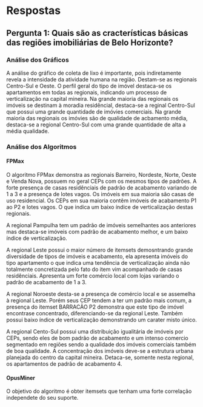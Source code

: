 # Respostas

## Pergunta 1: Quais são as cracterísticas básicas das regiões imobiliárias de Belo Horizonte?

### Análise dos Gráficos

A análise do gráfico de coleta de lixo é importante, pois indiretamente revela a intensidade da atividade humana na região. Destam-se as regionais Centro-Sul e Oeste.
O perfil geral do tipo de imóvel destaca-se os apartamentos em todas as regionais, indicando um processo de verticalização na capital mineira.
Na grande maioria das regionais os imóveis se destinam à moradia residêncial, destaca-se a reginal Centro-Sul que possui uma grande quantidade de imóvies comerciais.
Na grande maioria das regionais os imóvies são de qualidade de acbamento média, destaca-se a regional Centro-Sul com uma grande quantidade de alta a média qualidade.

### Análise dos Algoritmos
#### FPMax
O algoritmo FPMax demonstra as regionais Barreiro, Nordeste, Norte, Oeste e Venda Nova, possuem no geral CEPs com os mesmos tipos de padrões. A forte presença de casas residênciais de padrão de acabamento variando de 1 a 3 e a presença de lotes vagos. Os imóveis em sua maioria são casas de uso residencial. Os CEPs em sua maioria contêm imóveis de acabamento P1 ao P2 e lotes vagos. O que indica um baixo índice de verticalização destas regionais. 

A regional Pampulha tem um padrão de imóveis semelhantes aos anteriores mas destaca-se imóveis com padrão de acabamento melhor, e um baixo índice de verticalização.

A regional Leste possui o maior número de itemsets demosntrando grande diversidade de tipos de imóveis e acabamento, ela apresenta imóveis do tipo apartamento o que indica uma tendência de verticalização ainda não totalmente concretizada pelo fato do item vim acompanhado de casas residênciais. Apresenta um forte comércio local com lojas variando o padrão de acabamento de 1 a 3.

A regional Noroeste desta-se a presença de comércio local e se assemelha à regional Leste. Porém seus CEP tendem a ter um padrão mais comum, a presença do itemset BARRACÃO P2 demonstra que este tipo de imóvel encontrase concentrado, diferenciando-se da regional Leste. Também possui baixo índice de verticalização demonstrando um carater misto único.

A regional Cento-Sul possui uma distribuição igualitária de imóveis por CEPs, sendo eles de bom padrão de acabamento e um intenso comercio segmentado em regiões sendo a qualidade dos imóveis comerciais também de boa qualidade. A concentração dos imóveis deve-se a estrutura urbana planejada do centro da capital mineira. Detaca-se, somente nesta regional, os apartamentos de padrão de acabamento 4.

#### OpusMiner
O objetivo do algoritmo é obter itemsets que tenham uma forte correlação independete do seu suporte.
